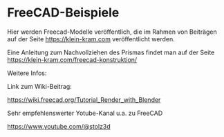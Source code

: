 # FreeCAD-Beispiele

Hier werden Freecad-Modelle veröffentlich, die im Rahmen von Beiträgen auf der Seite https://klein-kram.com veröffentlicht werden.

Eine Anleitung zum Nachvollziehen des Prismas findet man auf der Seite https://klein-kram.com/freecad-konstruktion/

Weitere Infos:

Link zum Wiki-Beitrag:

https://wiki.freecad.org/Tutorial_Render_with_Blender

Sehr empfehlenswerter Yotube-Kanal u.a. zu FreeCAD

https://www.youtube.com/@stolz3d
